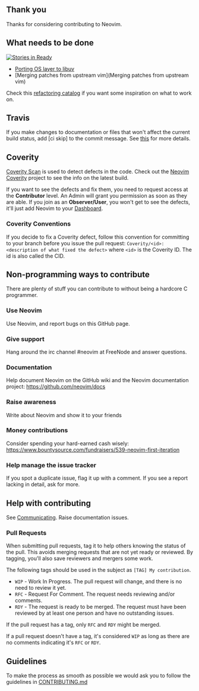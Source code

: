 ## Thank you

Thanks for considering contributing to Neovim.

## What needs to be done

[![Stories in Ready](https://badge.waffle.io/neovim/neovim.png?label=ready)](https://waffle.io/neovim/neovim)

- [Porting OS layer to libuv](Porting-OS-layer-to-libuv)
- [Merging patches from upstream vim](Merging patches from upstream vim)

Check this [refactoring catalog](https://github.com/neovim/neovim/wiki/C-Refactorings-and-Code-Smells-Catalog) if you want some inspiration on what to work on.

## Travis

If you make changes to documentation or files that won't affect the current build status, add [ci skip] to the  commit message. See [this](http://docs.travis-ci.com/user/how-to-skip-a-build/) for more details.

## Coverity

[Coverity Scan](https://scan.coverity.com/) is used to detect defects in the
code. Check out the [Neovim Coverity](https://scan.coverity.com/projects/2227)
project to see the info on the latest build.

If you want to see the defects and fix them, you need to request access at the
**Contributor** level. An Admin will grant you permission as soon as they are
able. If you join as an **Observer/User**, you won't get to see the defects,
it'll just add Neovim to your [Dashboard](https://scan.coverity.com/dashboard).

### Coverity Conventions

If you decide to fix a Coverity defect, follow this convention for committing to your branch before you issue the pull request: `Coverity/<id>: <description of what fixed the defect>` where `<id>` is the Coverity ID. The id is also called the CID.

## Non-programming ways to contribute

There are plenty of stuff you can contribute to without being a hardcore C programmer.

### Use Neovim
Use Neovim, and report bugs on this GitHub page.

### Give support
Hang around the irc channel #neovim at FreeNode and answer questions.

### Documentation
Help document Neovim on the GitHub wiki and the Neovim documentation project: https://github.com/neovim/docs

### Raise awareness
Write about Neovim and show it to your friends

### Money contributions
Consider spending your hard-earned cash wisely: https://www.bountysource.com/fundraisers/539-neovim-first-iteration

### Help manage the issue tracker
If you spot a duplicate issue, flag it up with a comment. If you see a report lacking in detail, ask for more.

## Help with contributing

See [Communicating](Communicating). Raise documentation issues.

### Pull Requests

When submitting pull requests, tag it to help others knowing the status of the pull.
This avoids merging requests that are not yet ready or reviewed.
By tagging, you'll also save reviewers and mergers some work.

The following tags should be used in the subject as `[TAG] My contribution`.

* `WIP` - Work In Progress. The pull request will change, and there is no need to review it yet.
* `RFC` - Request For Comment. The request needs reviewing and/or comments.
* `RDY` - The request is ready to be merged. The request must have been reviewed by at least one person and have no outstanding issues.


If the pull request has a tag, only `RFC` and `RDY` might be merged.

If a pull request doesn't have a tag, it's considered `WIP` as long as there are no comments indicating it's `RFC` or `RDY`.

## Guidelines

To make the process as smooth as possible we would ask you to follow the guidelines in 
 [CONTRIBUTING.md](https://github.com/neovim/neovim/blob/master/CONTRIBUTING.md)
